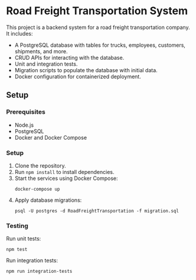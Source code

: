 # Road Freight Transportation System

This project is a backend system for a road freight transportation company. It includes:
- A PostgreSQL database with tables for trucks, employees, customers, shipments, and more.
- CRUD APIs for interacting with the database.
- Unit and integration tests.
- Migration scripts to populate the database with initial data.
- Docker configuration for containerized deployment.

## Setup

### Prerequisites
- Node.js
- PostgreSQL
- Docker and Docker Compose

### Setup
1. Clone the repository.
2. Run `npm install` to install dependencies.
3. Start the services using Docker Compose:
   ```
   docker-compose up
   ```
4. Apply database migrations:
   ```
   psql -U postgres -d RoadFreightTransportation -f migration.sql
   ```

### Testing
Run unit tests:
```
npm test
```

Run integration tests:
```
npm run integration-tests
```